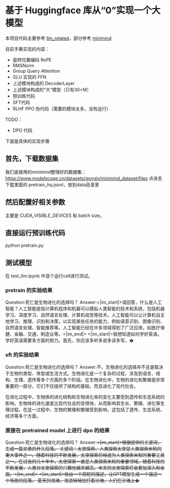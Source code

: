 # 基于 Huggingface 库从“0”实现一个大模型

本项目代码主要参考 [llm_related](https://github.com/wyf3/llm_related/tree/main)，部分参考 [minimind](https://github.com/jingyaogong/minimind/tree/master)

目前手撕实现的内容：
- 旋转位置编码 RoPE
- RMSNorm
- Group Query Attention
- GLU 实现的 FFN
- 上述模块构成的 DecoderLayer
- 上述模块构成的“大”模型（只有30+M）
- 预训练代码
- SFT代码
- RLHF PPO 伪代码（需要的模块太多，没有运行）

TODO：
- DPO 代码

下面是具体的实现步骤
## 首先，下载数据集
我们直接用的minimind整理好的数据集：https://www.modelscope.cn/datasets/gongjy/minimind_dataset/files
点进去下载里面的 pretrain_hq.jsonl，放到data目录里

## 然后配置好相关参数
主要是 CUDA_VISIBLE_DEVICES 和 batch size。

## 直接运行预训练代码
python pretrain.py

## 测试模型
在 test_llm.ipynb 中逐个运行cell进行测试。

### pretrain 的实验结果
Question:死亡是生物进化的选择吗？
Answer:<|im_start|>请回答，什么是人工智能？人工智能是指计算机程序和机器可以模拟人类智能的技术和系统，包括机器学习、深度学习、自然语言处理、计算机视觉等技术。人工智能可以让计算机自主地学习、推理、识别和决策，以实现某些任务的能力，例如语音识别、图像识别、自然语言处理、智能推荐等。人工智能已经在许多领域得到了广泛应用，如医疗保健、金融、交通、制造业等。<|im_end|> <|im_start|>我想知道如何学好英语。学好英语需要多方面的努力。首先，你应该多听多说多读多写，�

### sft 的实验结果
Question:死亡是生物进化的选择吗？
Answer:不，生物进化的选择并不总是取决于生物的类型、体型或生活方式。生物进化是一个复杂的过程，涉及到语言、结构、生理、遗传等多个方面的多个阶段。在生物进化中，生物的进化和繁殖是非常重要的一部分，它们不仅提供了结构的基础，而且进化了现代社会。

在进化过程中，生物体的进化结构和生物进化率的变化主要受到遗传和生态系统的影响。生物体的进化速度比现代社会的变得快，从而影响其生长、繁殖、进化等生理过程。在这一过程中，生物的繁殖和繁殖受到影响，这包括了遗传、生态系统、经济等多个方面。

### 直接在 pretrained model 上进行 dpo 的结果
Question:死亡是生物进化的选择吗？
Answer:<s><|im_start|>根据提供的关键词，生成一篇文章的开头段落。
关键词：太空探索、人类探索太空是人类探索未知的重大事件之一。随着科技的不断发展，太空探索已经成为人类探索未知的重要工具之一。在过去的几十年中，太空探索一直是人类探索未知的重要领域。随着科技的不断发展，人类对太空探索的兴趣也越来越高，未来的太空探索将会更加深入和全面。<|im_end|> <|im_start|>给出一个简短的描述，让GPT模型生成一个描述一个场景的段落。
夏天的海滩，海浪轻轻拍打着沙滩，人们在沙滩上�

